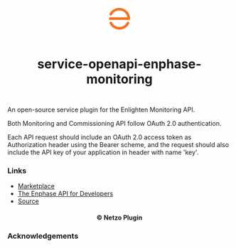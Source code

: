 <div align="center">
  <a href="https://netzo.io" target="_blank" >
    <img height="50" src="https://raw.githubusercontent.com/netzoio/netzo/main/plugins/services/service-openapi-enphase-monitoring/src/assets/icon.png" style="margin: 12px 0px" />
  </a>

  <h1 style="padding: 6px 0px 24px 0px">service-openapi-enphase-monitoring</h1>
</div>

An open-source service plugin for the Enlighten Monitoring API.

Both Monitoring and Commissioning API follow OAuth 2.0 authentication.

Each API request should include an OAuth 2.0 access token as Authorization header using the Bearer scheme, and the request should also include the API key of your application in header with name 'key'.

### Links

- [Marketplace](https://app.netzo.io/marketplace/service-openapi-enphase-monitoring)
- [The Enphase API for Developers](https://developer-v4.enphase.com/docs.html)
- [Source](https://developer-v4.enphase.com/docs.html)

<div align="center">
  <h4>© Netzo Plugin</h4>
</div>

### Acknowledgements
